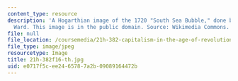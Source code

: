 ```yaml
---
content_type: resource
description: 'A Hogarthian image of the 1720 "South Sea Bubble," done by Edward Matthew
  Ward. This image is in the public domain. Source: Wikimedia Commons.'
file: null
file_location: /coursemedia/21h-382-capitalism-in-the-age-of-revolution-fall-2016/e0717f5cee2465787a2b09089164472b_21h-382f16-th.jpg
file_type: image/jpeg
resourcetype: Image
title: 21h-382f16-th.jpg
uid: e0717f5c-ee24-6578-7a2b-09089164472b
---
```

